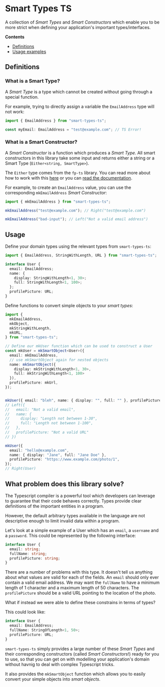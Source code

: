 # Smart Types TS

A collection of _Smart Types_ and _Smart Constructors_ which enable you to be more strict when defining
your application's important types/interfaces.

**Contents**

- [Definitions](#definitions)
- [Usage examples](#usage)

## Definitions

### What is a Smart Type?

A _Smart Type_ is a type which cannot be created without going through a special function.

For example, trying to directly assign a variable the `EmailAddress` type will not work:

```ts
import { EmailAddress } from "smart-types-ts";

const myEmail: EmailAddress = "test@example.com"; // TS Error!
```

### What is a Smart Constructor?

A _Smart Constructor_ is a function which produces a _Smart Type_. All smart constructors in this
library take some input and returns either a string or a Smart Type (`Either<string, SmartType>`).

The `Either` type comes from the `fp-ts` library. You can read more about how to work with this
[here](https://rlee.dev/writing/practical-guide-to-fp-ts-part-3#why-use-eithers) or you can
[read the documentation](https://gcanti.github.io/fp-ts/modules/Either.ts.html).

For example, to create an `EmailAddress` value, you can use the corresponding `mkEmailAddress`
_Smart Constructor_:

```ts
import { mkEmailAddress } from "smart-types-ts";

mkEmailAddress("test@example.com"); // Right("test@example.com")

mkEmailAddress("bad-input"); // Left("Not a valid email address")
```

## Usage

Define your domain types using the relevant types from `smart-types-ts`:

```ts
import { EmailAddress, StringWithLength, URL } from "smart-types-ts";

interface User {
  email: EmailAddress;
  name: {
    display: StringWithLength<1, 30>;
    full: StringWithLength<1, 100>;
  };
  profilePicture: URL;
}
```

Define functions to convert simple objects to your _smart types_:

```ts
import {
  mkEmailAddress,
  mkObject,
  mkStringWithLength,
  mkURL,
} from "smart-types-ts";

// Define our mkUser function which can be used to construct a User
const mkUser = mkSmartObject<User>({
  email: mkEmailAddress,
  // use mkSmartObject again for nested objects
  name: mkSmartObject({
    display: mkStringWithLength<1, 30>,
    full: mkStringWithLength<1, 100>
  }),
  profilePicture: mkUrl,
});


mkUser({ email: "bleh", name: { display: "", full: "" }, profilePicture: "bad-url" });
// Left({
//   email: "Not a valid email",
//   name: {
//     display: "Length not between 1-30",
//     full: "Length not between 1-100",
//   },
//   profilePicture: "Not a valid URL"
// })

mkUser({
  email: "hello@example.com",
  name: { display: "Jane", full: "Jane Doe" },
  profilePicture: "https://www.example.com/photo/1",
});
// Right(User)
```

## What problem does this library solve?

The Typescript compiler is a powerful tool which developers can leverage to guarantee
that their code behaves correctly. Types provide clear definitions of the important entities
in a program.

However, the default arbitrary types available in the language are not descriptive enough to
limit invalid data within a program.

Let's look at a simple example of a User which has an `email`, a `username` and a `password`.
This could be represented by the following interface:

```ts
interface User {
  email: string;
  fullName: string;
  profilePicture: string;
}
```

There are a number of problems with this type. It doesn't tell us anything about what values
are valid for each of the fields. An `email` should only ever contain a valid email address.
We may want the `fullName` to have a minimum length of 1 character and a maximum length of 50
characters. The `profilePicture` should be a valid URL pointing to the location of the photo.

What if instead we were able to define these constrains in terms of types?

This could look like:

```ts
interface User {
  email: EmailAddress;
  fullName: StringOfLength<1, 50>;
  profilePicture: URL;
}
```

`smart-types-ts` simply provides a large number of these _Smart Types_ and their corresponding
constructors (called _Smart Constructors_!) ready for you to use, so that you can get on with
modelling your application's domain without havnig to deal with complex Typescript tricks.

It also provides the `mkSmartObject` function which allows you to easily convert your simple
objects into _smart objects_.
